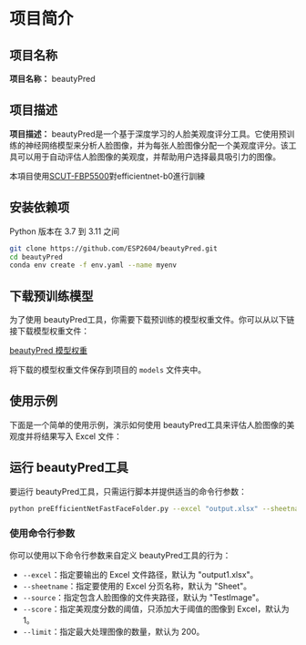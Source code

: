 # 项目简介

## 项目名称

**项目名称：** beautyPred

## 项目描述

**项目描述：** beautyPred是一个基于深度学习的人脸美观度评分工具。它使用预训练的神经网络模型来分析人脸图像，并为每张人脸图像分配一个美观度评分。该工具可以用于自动评估人脸图像的美观度，并帮助用户选择最具吸引力的图像。

本項目使用[SCUT-FBP5500](https://github.com/HCIILAB/SCUT-FBP5500-Database-Release)對efficientnet-b0進行訓練

## 安装依赖项

Python 版本在 3.7 到 3.11 之间

```bash
git clone https://github.com/ESP2604/beautyPred.git
cd beautyPred
conda env create -f env.yaml --name myenv
```

## 下载预训练模型

为了使用 beautyPred工具，你需要下载预训练的模型权重文件。你可以从以下链接下载模型权重文件：

[beautyPred 模型权重](https://huggingface.co/opa2604/beauty_prediction/tree/main)

将下载的模型权重文件保存到项目的 `models` 文件夹中。

## 使用示例

下面是一个简单的使用示例，演示如何使用 beautyPred工具来评估人脸图像的美观度并将结果写入 Excel 文件：

## 运行 beautyPred工具

要运行 beautyPred工具，只需运行脚本并提供适当的命令行参数：

```bash
python preEfficientNetFastFaceFolder.py --excel "output.xlsx" --sheetname "Sheet1" --source "TestImage" --score 1 --limit 10
```



### 使用命令行参数

你可以使用以下命令行参数来自定义 beautyPred工具的行为：

- `--excel`：指定要输出的 Excel 文件路径，默认为 "output1.xlsx"。
- `--sheetname`：指定要使用的 Excel 分页名称，默认为 "Sheet"。
- `--source`：指定包含人脸图像的文件夹路径，默认为 "TestImage"。
- `--score`：指定美观度分数的阈值，只添加大于阈值的图像到 Excel，默认为 1。
- `--limit`：指定最大处理图像的数量，默认为 200。